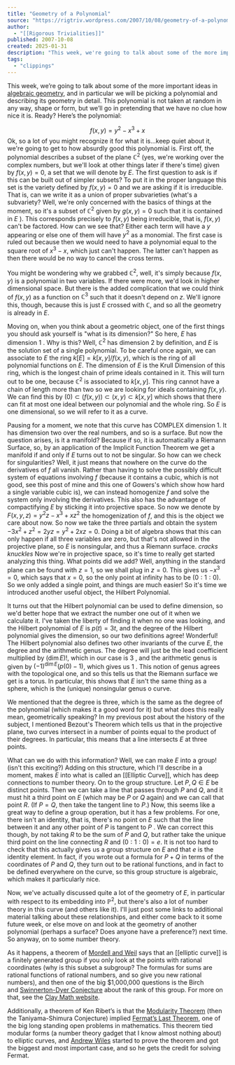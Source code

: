 ```yaml
---
title: "Geometry of a Polynomial"
source: "https://rigtriv.wordpress.com/2007/10/08/geometry-of-a-polynomial/"
author:
  - "[[Rigorous Trivialities]]"
published: 2007-10-08
created: 2025-01-31
description: "This week, we're going to talk about some of the more important ideas in algebraic geometry, and in particular we will be picking a polynomial and describing its geometry in detail. This polynomial is not taken at random in any way, shape or form, but we'll go in pretending that we have no clue how…"
tags:
  - "clippings"
---
```

This week, we’re going to talk about some of the more important ideas in [algebraic geometry](http://en.wikipedia.org/wiki/Algebraic_geometry), and in particular we will be picking a polynomial and describing its geometry in detail. This polynomial is not taken at random in any way, shape or form, but we’ll go in pretending that we have no clue how nice it is. Ready? Here’s the polynomial:

$$
f(x, y)=y^2-x^3+x
$$
Ok, so a lot of you might recognize it for what it is...keep quiet about it, we're going to get to how absurdly good this polynomial is. First off, the polynomial describes a subset of the plane $\mathbb{C}^2$ (yes, we're working over the complex numbers, but we'll look at other things later if there's time) given by $f(x, y)=0$, a set that we will denote by $E$. The first question to ask is if this can be built out of simpler subsets? To put it in the proper language this set is the variety defined by $f(x, y)=0$ and we are asking if it is irreducible. That is, can we write it as a union of proper subvarieties (what's a subvariety? Well, we're only concerned with the basics of things at the moment, so it's a subset of $\mathbb{C}^2$ given by $g(x, y)=0$ such that it is contained in $E$ ). This corresponds precisely to $f(x, y)$ being irreducible, that is, $f(x, y)$ can't be factored. How can we see that? Either each term will have a $y$ appearing or else one of them will have $y^2$ as a monomial. The first case is ruled out because then we would need to have a polynomial equal to the square root of $x^3-x$, which just can't happen. The latter can't happen as then there would be no way to cancel the cross terms.

You might be wondering why we grabbed $\mathbb{C}^2$, well, it's simply because $f(x, y)$ is a polynomial in two variables. If there were more, we'd look in higher dimensional space. But there is the added complication that we could think of $f(x, y)$ as a function on $\mathbb{C}^3$ such that it doesn't depend on $z$. We'll ignore this, though, because this is just $E$ crossed with $\mathbb{C}$, and so all the geometry is already in $E$.

Moving on, when you think about a geometric object, one of the first things you should ask yourself is "what is its dimension?" So here, $E$ has dimension 1 . Why is this? Well, $\mathbb{C}^2$ has dimension 2 by definition, and $E$ is the solution set of a single polynomial. To be careful once again, we can associate to $E$ the ring $k[E]=k[x, y] / f(x, y)$, which is the ring of all polynomial functions on $E$. The dimension of $E$ is the Krull Dimension of this ring, which is the longest chain of prime ideals contained in it. This will turn out to be one, because $\mathbb{C}^2$ is associated to $k[x, y]$. This ring cannot have a chain of length more than two so we are looking for ideals containing $f(x, y)$. We can find this by $(0) \subset(f(x, y)) \subset(x, y) \subset k[x, y]$ which shows that there can fit at most one ideal between our polynomial and the whole ring. So $E$ is one dimensional, so we will refer to it as a curve.

Pausing for a moment, we note that this curve has COMPLEX dimension 1. It has dimension two over the real numbers, and so is a surface. But now the question arises, is it a manifold? Because if so, it is automatically a Riemann Surface, so, by an application of the Implicit Function Theorem we get a manifold if and only if $E$ turns out to not be singular. So how can we check for singularities? Well, it just means that nowhere on the curve do the derivatives of $f$ all vanish. Rather than having to solve the possibly difficult system of equations involving $f$ (because it contains a cubic, which is not good, see this post of mine and this one of Gowers's which show how hard a single variable cubic is), we can instead homogenize $f$ and solve the system only involving the derivatives. This also has the advantage of compactifying $E$ by sticking it into projective space. So now we denote by $F(x, y, z)=y^2 z-x^3+x z^2$ the homogenization of $f$, and this is the object we care about now. So now we take the three partials and obtain the system $-3 x^2+z^2=2 y z=y^2+2 x z=0$. Doing a bit of algebra shows that this can only happen if all three variables are zero, but that's not allowed in the projective plane, so $E$ is nonsingular, and thus a Riemann surface.
*cracks knuckles* Now we're in projective space, so it's time to really get started analyzing this thing. What points did we add? Well, anything in the standard plane can be found with $z=1$, so we shall plug in $z=0$. This gives us $-x^3=0$, which says that $x=0$, so the only point at infinity has to be $(0: 1: 0)$. So we only added a single point, and things are much easier! So it's time we introduced another useful object, the Hilbert Polynomial.

It turns out that the Hilbert polynomial can be used to define dimension, so we'd better hope that we extract the number one out of it when we calculate it. I've taken the liberty of finding it when no one was looking, and the Hilbert polynomial of $E$ is $p(t)=3 t$, and the degree of the Hilbert polynomial gives the dimension, so our two definitions agree! Wonderful! The Hilbert polynomial also defines two other invariants of the curve $E$, the degree and the arithmetic genus. The degree will just be the lead coefficient multiplied by $(\operatorname{dim} E)!$, which in our case is 3 , and the arithmetic genus is given by $(-1)^{\operatorname{dim} E}(p(0)-1)$, which gives us 1 . This notion of genus agrees with the topological one, and so this tells us that the Riemann surface we get is a torus. In particular, this shows that $E$ isn't the same thing as a sphere, which is the (unique) nonsingular genus o curve.

We mentioned that the degree is three, which is the same as the degree of the polynomial (which makes it a good word for it) but what does this really mean, geometrically speaking? In my previous post about the history of the subject, I mentioned Bezout's Theorem which tells us that in the projective plane, two curves intersect in a number of points equal to the product of their degrees. In particular, this means that a line intersects $E$ at three points.

What can we do with this information? Well, we can make $E$ into a group! (isn't this exciting?) Adding on this structure, which I'll describe in a moment, makes $E$ into what is called an [[Elliptic Curve]], which has deep connections to number theory. On to the group structure. Let $P, Q \in E$ be distinct points. Then we can take a line that passes through $P$ and $Q$, and it must hit a third point on $E$ (which may be $P$ or $Q$ again) and we can call that point $R$. (If $P=Q$, then take the tangent line to $P$.) Now, this seems like a great way to define a group operation, but it has a few problems. For one, there isn't an identity, that is, there's no point on $E$ such that the line between it and any other point of $P$ is tangent to $P$ . We can correct this though, by not taking $R$ to be the sum of $P$ and $Q$, but rather take the unique third point on the line connecting $R$ and $(0: 1: 0)=e$. It is not too hard to check that this actually gives us a group structure on $E$ and that $e$ is the identity element. In fact, if you wrote out a formula for $P+Q$ in terms of the coordinates of $P$ and $Q$, they turn out to be rational functions, and in fact to be defined everywhere on the curve, so this group structure is algebraic, which makes it particularly nice.

Now, we've actually discussed quite a lot of the geometry of $E$, in particular with respect to its embedding into $\mathbb{P}^2$, but there's also a lot of number theory in this curve (and others like it). I'll just post some links to additional material talking about these relationships, and either come back to it some future week, or else move on and look at the geometry of another polynomial (perhaps a surface? Does anyone have a preference?) next time. So anyway, on to some number theory.

As it happens, a theorem of [Mordell and Weil](http://en.wikipedia.org/wiki/Mordell-Weil_theorem) says that an [[elliptic curve]] is a finitely generated group if you only look at the points with rational coordinates (why is this subset a subgroup? The formulas for sums are rational functions of rational numbers, and so give you new rational numbers), and then one of the big $1,000,000 questions is the Birch and [Swinnerton-Dyer Conjecture](http://en.wikipedia.org/wiki/Birch_and_Swinnerton-Dyer_conjecture) about the rank of this group. For more on that, see the [Clay Math website](http://www.claymath.org/millennium/Birch_and_Swinnerton-Dyer_Conjecture/).

Additionally, a theorem of Ken Ribet’s is that the [Modularity Theorem](http://en.wikipedia.org/wiki/Birch_and_Swinnerton-Dyer_conjecture) (then the Taniyama-Shimura Conjecture) implied [Fermat’s Last Theorem](http://en.wikipedia.org/wiki/Fermat%27s_last_theorem), one of the big long standing open problems in mathematics. This theorem tied modular forms (a number theory gadget that I know almost nothing about) to elliptic curves, and [Andrew Wiles](http://en.wikipedia.org/wiki/Fermat%27s_last_theorem) started to prove the theorem and got the biggest and most important case, and so he gets the credit for solving Fermat.